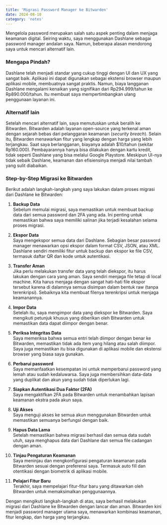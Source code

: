 ```yaml
---
title: 'Migrasi Password Manager ke Bitwarden'
date: 2024-08-10
category: 'notes'
---
```


Mengelola password merupakan salah satu aspek penting dalam menjaga keamanan digital. Seiring waktu, saya menggunakan Dashlane sebagai password manager andalan saya. Namun, beberapa alasan mendorong saya untuk mencari alternatif lain.

### Mengapa Pindah?

Dashlane telah menjadi standar yang cukup tinggi dengan UI dan UX yang sangat baik. Aplikasi ini dapat digunakan sebagai ekstensi browser maupun aplikasi mobile, membuatnya sangat praktis. Namun, biaya langganan Dashlane mengalami kenaikan yang signifikan dari Rp294.999/tahun ke Rp890.000/tahun. Itu membuat saya mempertimbangkan ulang penggunaan layanan ini.

### Alternatif lain

Setelah mencari alternatif lain, saya memutuskan untuk beralih ke Bitwarden. Bitwarden adalah layanan open-source yang terkenal aman dengan sejarah bebas dari pelanggaran keamanan (_security breach_). Selain itu, Bitwarden menawarkan fitur yang lengkap dengan harga yang lebih terjangkau. Saat saya berlangganan, biayanya adalah $10/tahun (sekitar Rp160.000). Pembayarannya hanya bisa dilakukan dengan kartu kredit, tidak seperti Dashlane yang bisa melalui Google Playstore.  Meskipun UI-nya tidak sebaik Dashlane, keamanan dan efisiensinya menjadi nilai tambah yang sulit diabaikan.

### Step-by-Step Migrasi ke Bitwarden

Berikut adalah langkah-langkah yang saya lakukan dalam proses migrasi dari Dashlane ke Bitwarden:

1. **Backup Data**  
   Sebelum memulai migrasi, saya memastikan untuk membuat backup data dari semua password dan 2FA yang ada. Ini penting untuk memastikan bahwa saya memiliki salinan jika terjadi kesalahan selama proses migrasi.

2. **Ekspor Data**  
   Saya mengekspor semua data dari Dashlane. Sebagian besar password manager menawarkan opsi ekspor dalam format CSV, JSON, atau XML. Dashlane sendiri memiliki fitur untuk backup dan ekspor ke file CSV, termasuk daftar QR dan kode untuk autentikasi.

3. **Transfer Aman**  
   Jika perlu melakukan transfer data yang telah diekspor, itu harus lakukan dengan cara yang aman. Saya sendiri menjaga file tetap di local machine. Kita harus menjaga dengan sangat hati-hati file ekspor tersebut karena di dalamnya semua disimpan dalam bentuk raw (tanpa terenkripsi). Sebaiknya kita membuat filenya terenkripsi untuk menjaga keamanannya.

4. **Impor Data**  
   Setelah itu, saya mengimpor data yang diekspor ke Bitwarden. Saya mengikuti petunjuk khusus yang diberikan oleh Bitwarden untuk memastikan data dapat diimpor dengan benar.

5. **Periksa Integritas Data**  
   Saya memeriksa bahwa semua entri telah diimpor dengan benar ke Bitwarden, memastikan tidak ada item yang hilang atau salah diimpor. Saya juga memastikan itu bisa digunakan di aplikasi mobile dan ekstensi browser yang biasa saya gunakan.

6. **Perbarui password**  
   Saya memanfaatkan kesempatan ini untuk memperbarui password yang lemah atau sudah kedaluwarsa. Saya juga membersihkan data-data yang duplikat dan akun yang sudah tidak diperlukan lagi.

7. **Siapkan Autentikasi Dua Faktor (2FA)**  
   Saya mengaktifkan 2FA pada Bitwarden untuk menambahkan lapisan keamanan ekstra pada akun saya.

8. **Uji Akses**  
   Saya menguji akses ke semua akun menggunakan Bitwarden untuk memastikan semuanya berfungsi dengan baik.

9. **Hapus Data Lama**  
   Setelah memastikan bahwa migrasi berhasil dan semua data sudah utuh, saya menghapus data dari Dashlane dan semua file cadangan dengan aman.

10. **Tinjau Pengaturan Keamanan**  
    Saya meninjau dan mengkonfigurasi pengaturan keamanan pada Bitwarden sesuai dengan preferensi saya. Termasuk auto fill dan otentikasi dengan biometrik di aplikasi mobile.

11. **Pelajari Fitur Baru**  
    Terakhir, saya mempelajari fitur-fitur baru yang ditawarkan oleh Bitwarden untuk memaksimalkan penggunaannya.

Dengan mengikuti langkah-langkah di atas, saya berhasil melakukan migrasi dari Dashlane ke Bitwarden dengan lancar dan aman. Bitwarden kini menjadi password manager utama saya, menawarkan kombinasi keamanan, fitur lengkap, dan harga yang terjangkau.